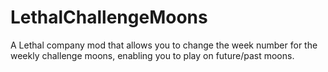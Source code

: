 # LethalChallengeMoons
A Lethal company mod that allows you to change the week number for the weekly challenge moons, enabling you to play on future/past moons.
